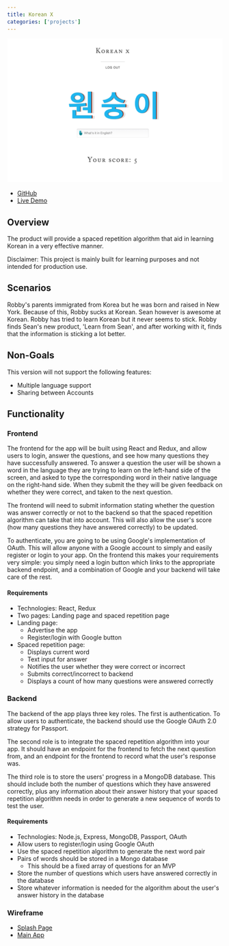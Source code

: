 ```yaml
---
title: Korean X
categories: ['projects']
---
```


![Korean X screenshot](./korean-x.png)

- [GitHub](https://github.com/robbykim/korean-x)
- [Live Demo](https://young-anchorage-88242.herokuapp.com)

## Overview

The product will provide a spaced repetition algorithm that aid in learning Korean in a very effective manner.

Disclaimer: This project is mainly built for learning purposes and not intended for production use.

## Scenarios

Robby's parents immigrated from Korea but he was born and raised in New York. Because of this, Robby sucks at Korean. Sean however is awesome at Korean. Robby has tried to learn Korean but it never seems to stick. Robby finds Sean's new product, 'Learn from Sean', and after working with it, finds that the information is sticking a lot better.

## Non-Goals

This version will not support the following features:

- Multiple language support
- Sharing between Accounts

## Functionality

### Frontend

The frontend for the app will be built using React and Redux, and allow users to login, answer the questions, and see how many questions they have successfully answered. To answer a question the user will be shown a word in the language they are trying to learn on the left-hand side of the screen, and asked to type the corresponding word in their native language on the right-hand side. When they submit the they will be given feedback on whether they were correct, and taken to the next question.

The frontend will need to submit information stating whether the question was answer correctly or not to the backend so that the spaced repetition algorithm can take that into account. This will also allow the user's score (how many questions they have answered correctly) to be updated.

To authenticate, you are going to be using Google's implementation of OAuth. This will allow anyone with a Google account to simply and easily register or login to your app. On the frontend this makes your requirements very simple: you simply need a login button which links to the appropriate backend endpoint, and a combination of Google and your backend will take care of the rest.

#### Requirements

- Technologies: React, Redux
- Two pages: Landing page and spaced repetition page
- Landing page:
  - Advertise the app
  - Register/login with Google button
- Spaced repetition page:
  - Displays current word
  - Text input for answer
  - Notifies the user whether they were correct or incorrect
  - Submits correct/incorrect to backend
  - Displays a count of how many questions were answered correctly

### Backend

The backend of the app plays three key roles. The first is authentication. To allow users to authenticate, the backend should use the Google OAuth 2.0 strategy for Passport.

The second role is to integrate the spaced repetition algorithm into your app. It should have an endpoint for the frontend to fetch the next question from, and an endpoint for the frontend to record what the user's response was.

The third role is to store the users' progress in a MongoDB database. This should include both the number of questions which they have answered correctly, plus any information about their answer history that your spaced repetition algorithm needs in order to generate a new sequence of words to test the user.

#### Requirements

- Technologies: Node.js, Express, MongoDB, Passport, OAuth
- Allow users to register/login using Google OAuth
- Use the spaced repetition algorithm to generate the next word pair
- Pairs of words should be stored in a Mongo database
  - This should be a fixed array of questions for an MVP
- Store the number of questions which users have answered correctly in the database
- Store whatever information is needed for the algorithm about the user's answer history in the database

### Wireframe

- [Splash Page](https://wireframe.cc/PAFKuo)
- [Main App](https://wireframe.cc/7jKL60)
